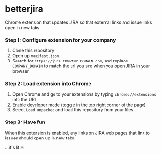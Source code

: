 # betterjira
Chrome extension that updates JIRA so that external links and issue links open in new tabs

### Step 1: Configure extension for your company
1. Clone this repository
2. Open up `manifest.json`
3. Search for `https://jira.COMPANY_DOMAIN.com`, and replace `COMPANY_DOMAIN` to match the url you see when you open JIRA in your browser

### Step 2: Load extension into Chrome
1. Open Chrome and go to your extensions by typing `chrome://extensions` into the URL
2. Enable developer mode (toggle in the top right corner of the page)
3. Select `Load unpacked` and load this repository from your files

### Step 3: Have fun
When this extension is enabled, any links on JIRA web pages that link to issues should open up in new tabs.

...it's lit 🔥